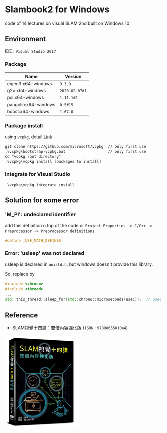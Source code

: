 # Slambook2 for Windows
code of 14 lectures on visual SLAM 2nd built on Windows 10

## Environment
IDE : `Visual Studio 2017`

### Package
|Name|Version|
|-|-|
|eigen3:x64-windows|`3.3.9`|
|g2o:x64-windows|`2020-02-07#1`|
|pcl:x64-windows|`1.11.1#2`|
|pangolin:x64-windows|`0.5#15`|
|boost:x64-windows|`1.67.0`|

### Package install

using `vcpkg`, detail [Link](https://github.com/Microsoft/vcpkg)
```shell
git clone https://github.com/microsoft/vcpkg  // only first use
.\vcpkg\bootstrap-vcpkg.bat                   // only first use
cd "vcpkg root directory"
.\vcpkg\vcpkg install [packages to install]
```

### Integrate for Visual Studio
```shell
.\vcpkg\vcpkg integrate install
```

## Solution for some error
### 'M_PI': undeclared identifier
add this definition n top of the code or `Project Properties -> C/C++ -> Preprocessor -> Preprocessor definitions`
```c++
#define _USE_MATH_DEFINES
```
### Error: 'usleep' was not declared
usleep is declared in `unistd.h`, but windows doesn't provide this library.

So, replace by
```c++
#include <chrono>
#include <thread>
...
std::this_thread::sleep_for(std::chrono::microseconds(usec));  // usec is time for sleeping in microsecond
```
## Reference
* SLAM視覺十四講：雙倍內容強化版 (`ISBN：9789865501044`)

![Reference](https://github.com/Offliners/SLAM/blob/main/reference.png)
